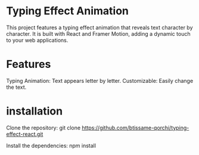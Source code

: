 # Typing Effect Animation

This project features a typing effect animation that reveals text character by character. It is built with React and Framer Motion, adding a dynamic touch to your web applications.

# Features

Typing Animation: Text appears letter by letter.
Customizable: Easily change the text.

# installation

Clone the repository: 
git clone https://github.com/btissame-qorchi/typing-effect-react.git

Install the dependencies:
npm install
